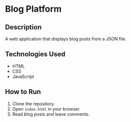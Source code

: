 # Blog Platform

## Description
A web application that displays blog posts from a JSON file.

## Technologies Used
- HTML
- CSS
- JavaScript

## How to Run
1. Clone the repository.
2. Open `index.html` in your browser.
3. Read blog posts and leave comments.
